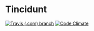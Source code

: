 # Tincidunt
[![Travis (.com) branch](https://img.shields.io/travis/com/RescueOnWheels/Tincidunt/master.svg?style=flat-square)](https://travis-ci.com/RescueOnWheels/Tincidunt)
[![Code Climate](https://img.shields.io/codeclimate/maintainability/RescueOnWheels/Tincidunt.svg?style=flat-square)](https://codeclimate.com/github/RescueOnWheels/Tincidunt)
